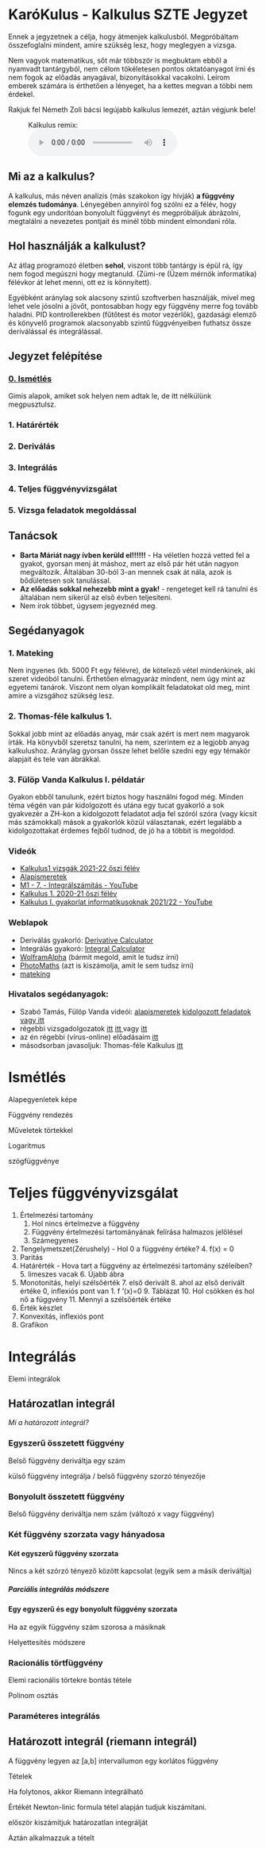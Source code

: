 # KaróKulus - Kalkulus SZTE Jegyzet

Ennek a jegyzetnek a célja, hogy átmenjek kalkulusból. Megpróbáltam összefoglalni mindent, amire szükség lesz, hogy meglegyen a vizsga.

Nem vagyok matematikus, sőt már többször is megbuktam ebből a nyamvadt tantárgyból, nem célom tökéletesen pontos oktatóanyagot írni és nem fogok az előadás anyagával, bizonyításokkal vacakolni. Leírom emberek számára is érthetően a lényeget, ha a kettes megvan a többi nem érdekel.

Rakjuk fel Németh Zoli bácsi legújabb kalkulus lemezét, aztán végjunk bele!

<figure>
    <figcaption>Kalkulus remix:</figcaption>
    <audio
        controls
        src="assets\other\fooldal\Kalkulus_V0.mp3">
            <a href="assets\other\fooldal\Kalkulus_V0.mp3">
                Download audio
            </a>
    </audio>
</figure>

## Mi az a kalkulus?

A kalkulus, más néven analízis (más szakokon így hívják) **a függvény elemzés tudománya**. Lényegében annyiról fog szólni ez a félév, hogy fogunk egy undorítóan bonyolult függvényt és megpróbáljuk ábrázolni, megtalálni a nevezetes pontjait és minél több mindent elmondani róla.

## Hol használják a kalkulust?

Az átlag programozó életben **sehol**, viszont több tantárgy is épül rá, így nem fogod megúszni hogy megtanuld. (Zümi-re (Üzem mérnök informatika) félévkor át lehet menni, ott ez is könnyített).

Egyébként aránylag sok alacsony szintű szoftverben használják, mivel meg lehet vele jósolni a jövőt, pontosabban hogy egy függvény merre fog tovább haladni. PID kontrollerekben (fűtőtest és motor vezérlők), gazdasági elemző és könyvelő programok alacsonyabb szintű függvényeiben futhatsz össze deriválással és integrálással.

## Jegyzet felépítése

### [0. Ismétlés](ismétlés)

Gimis alapok, amiket sok helyen nem adtak le, de itt nélkülünk megpusztulsz.

### 1. Határérték

### 2. Deriválás

### 3. Integrálás

### 4. Teljes függvényvizsgálat

### 5. Vizsga feladatok megoldással

## Tanácsok

- **Barta Máriát nagy ívben kerüld el!!!!!!** - Ha véletlen hozzá vetted fel a gyakot, gyorsan menj át máshoz, mert az első pár hét után nagyon megváltozik. Általában 30-ból 3-an mennek csak át nála, azok is bődületesen sok tanulással.
- **Az előadás sokkal nehezebb mint a gyak!** - rengeteget kell rá tanulni és általában nem sikerül az első évben teljesíteni.
- Nem írok többet, úgysem jegyeznéd meg.

## Segédanyagok

### 1. Mateking

Nem ingyenes (kb. 5000 Ft egy félévre), de kötelező vétel mindenkinek, aki szeret videóból tanulni. Érthetően elmagyaráz mindent, nem úgy mint az egyetemi tanárok. Viszont nem olyan komplikált feladatokat old meg, mint amire a vizsgához szükség lesz.

### 2. Thomas-féle kalkulus 1.

Sokkal jobb mint az előadás anyag, már csak azért is mert nem magyarok írták. Ha könyvből szeretsz tanulni, ha nem, szerintem ez a legjobb anyag kalkulushoz. Aránylag gyorsan össze lehet belőle szedni egy egy témakör alapjait és tele van ábrákkal.

### 3. Fülöp Vanda Kalkulus ​I. példatár

Gyakon ebből tanulunk, ezért biztos hogy használni fogod még. Minden téma végén van pár kidolgozott és utána egy tucat gyakorló a sok gyakvezér a ZH-kon a kidolgozott feladatot adja fel szóról szóra (vagy kicsit más számokkal) mások a gyakorlók közül választanak, ezért legalább a kidolgozottakat érdemes fejből tudnod, de jó ha a többit is megoldod.

### Videók

- [Kalkulus1 vizsgák 2021-22 őszi félév](https://youtube.com/playlist?list=PL5lXyio09uVY6bnzsLDYa_7zdstnHekYa)
- [Alapismeretek](https://youtube.com/playlist?list=PLm_pNdtN9Bap82U1dvkOT1uUXovYNnsUl)
- [M1 - 7. - Integrálszámítás - YouTube](https://youtube.com/playlist?list=PLm_pNdtN9Bao5JxKx5rUzVeGbt4Iaf_Ty)
- [Kalkulus 1. 2020-21 őszi félév](https://youtube.com/playlist?list=PL5lXyio09uVa-2iXrLk10vLjgWO8aO_ts)
- [Kalkulus I. gyakorlat informatikusoknak 2021/22 - YouTube](https://youtube.com/playlist?list=PLm_pNdtN9BaryRWDVBWaKVR_r25fctzJ6)

### Weblapok

- Deriválás gyakorló: [Derivative Calculator](https://www.derivative-calculator.net/)
- Integrálás gyakoró: [Integral Calculator](https://www.integral-calculator.com/)
- [WolframAlpha](https://www.wolframalpha.com/) (bármit megold, amit le tudsz írni)
- [PhotoMaths](https://photomath.com/en) (azt is kiszámolja, amit le sem tudsz írni)
- [mateking](https://www.mateking.hu/kalkulus)

### Hivatalos segédanyagok:

- Szabó Tamás, Fülöp Vanda videói: [alapismeretek](http://www.youtube.com/playlist?list=PLm_pNdtN9Bap82U1dvkOT1uUXovYNnsUl) [kidolgozott feladatok ](http://www.math.u-szeged.hu/~szbtmsz/vm1k1/vm1k1.html) [vagy itt](http://www.math.u-szeged.hu/~szbtmsz/video.html)
- régebbi vizsgadolgozatok [ itt](http://www.math.u-szeged.hu/~szbtmsz/) [itt ](http://www.math.u-szeged.hu/~fulopv/) vagy [itt](http://www.math.u-szeged.hu/~nemeth/hallgatoknak.php)
- az én régebbi (vírus-online) előadásaim [itt](https://www.youtube.com/channel/UC8c9PPbYKKHfz4vMpmqW4zA)
- másodsorban javasoljuk: Thomas-féle Kalkulus [itt](https://dtk.tankonyvtar.hu/handle/123456789/13056)

# Ismétlés

Alapegyenletek képe

Függvény rendezés

Műveletek törtekkel

Logaritmus

szögfüggvénye

# Teljes függvényvizsgálat

1. Értelmezési tartomány
   1. Hol nincs értelmezve a függvény
   2. Függvény értelmezési tartományának felírása halmazos jelölésel
   3. Számegyenes
2. Tengelymetszet(Zérushely) - Hol 0 a függvény értéke? 4. f(x) = 0
3. Paritás
4. Határérték - Hova tart a függvény az értelmezési tartomány széleiben? 5. limeszes vacak 6. Újabb ábra
5. Monotonitás, helyi szélsőérték 7. első derivált 8. ahol az első derivált értéke 0, inflexiós pont van 1. f ’(x)=0 9. Táblázat 10. Hol csökken és hol nő a függvény 11. Mennyi a szélsőérték értéke
6. Érték készlet
7. Konvexitás, inflexiós pont
8. Grafikon

# Integrálás

Elemi integrálok

## Határozatlan integrál

_Mi a határozott integrál?_

### Egyszerű összetett függvény

Belső függvény deriváltja egy szám

külső függvény integrálja / belső függvény szorzó tényezője

### Bonyolult összetett függvény

Belső függvény deriváltja nem szám (változó x vagy függvény)

### Két függvény szorzata vagy hányadosa

#### Két egyszerű függvény szorzata

Nincs a két szórzó tényező között kapcsolat (egyik sem a másik deriváltja)

##### Parciális integrálás módszere

#### Egy egyszerű és egy bonyolult függvény szorzata

Ha az egyik függvény szám szorosa a másiknak

Helyettesítés módszere

### Racionális törtfüggvény

Elemi racionális törtekre bontás tétele

Polinom osztás

### Paraméteres integrálás

## Határozott integrál (riemann integrál)

A függvény legyen az [a,b] intervallumon egy korlátos függvény

Tételek

Ha folytonos, akkor Riemann integrálható

Értékét Newton-linic formula tétel alapján tudjuk kiszámítani.

először kiszámítjuk határozatlan integrálját

Aztán alkalmazzuk a tételt
